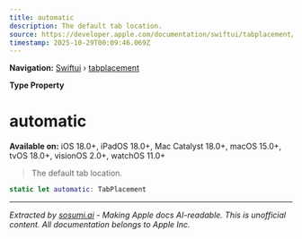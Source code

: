 ```yaml
---
title: automatic
description: The default tab location.
source: https://developer.apple.com/documentation/swiftui/tabplacement/automatic
timestamp: 2025-10-29T00:09:46.069Z
---
```


**Navigation:** [Swiftui](/documentation/swiftui) › [tabplacement](/documentation/swiftui/tabplacement)

**Type Property**

# automatic

**Available on:** iOS 18.0+, iPadOS 18.0+, Mac Catalyst 18.0+, macOS 15.0+, tvOS 18.0+, visionOS 2.0+, watchOS 11.0+

> The default tab location.

```swift
static let automatic: TabPlacement
```

---

*Extracted by [sosumi.ai](https://sosumi.ai) - Making Apple docs AI-readable.*
*This is unofficial content. All documentation belongs to Apple Inc.*
